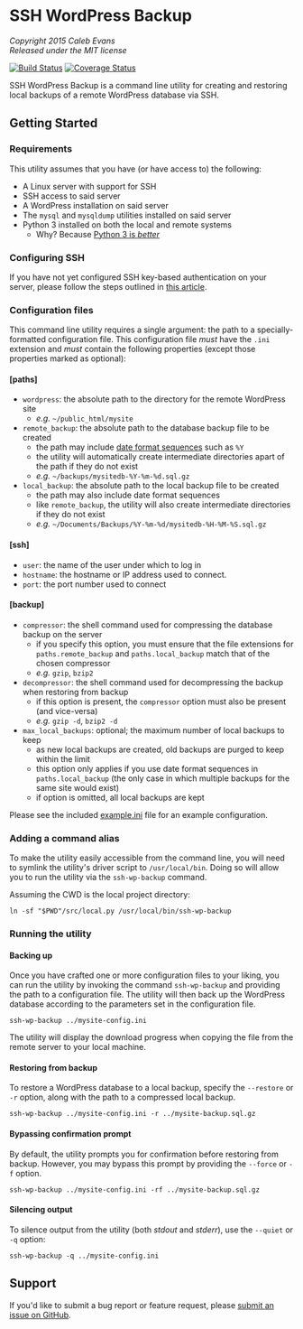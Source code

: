 # SSH WordPress Backup

*Copyright 2015 Caleb Evans*  
*Released under the MIT license*

[![Build Status](https://travis-ci.org/caleb531/ssh-wp-backup.svg?branch=master)](https://travis-ci.org/caleb531/ssh-wp-backup)
[![Coverage Status](https://coveralls.io/repos/caleb531/ssh-wp-backup/badge.svg?branch=master)](https://coveralls.io/r/caleb531/ssh-wp-backup?branch=master)

SSH WordPress Backup is a command line utility for creating and restoring local
backups of a remote WordPress database via SSH.

## Getting Started

### Requirements

This utility assumes that you have (or have access to) the following:

- A Linux server with support for SSH
- SSH access to said server
- A WordPress installation on said server
- The `mysql` and `mysqldump` utilities installed on said server
- Python 3 installed on both the local and remote systems
	- Why? Because [Python 3 is *better*](https://docs.python.org/3/whatsnew/3.0.html)

### Configuring SSH

If you have not yet configured SSH key-based authentication on your server,
please follow the steps outlined in [this
article](http://www.thegeekstuff.com/2008/11/3-steps-to-perform-ssh-login-without-password-using-ssh-keygen-ssh-copy-id/).

### Configuration files

This command line utility requires a single argument: the path to a
specially-formatted configuration file. This configuration file *must* have the
`.ini` extension and *must* contain the following properties (except those
properties marked as optional):

#### [paths]

- `wordpress`: the absolute path to the directory for the remote WordPress site
	- *e.g.* `~/public_html/mysite`
- `remote_backup`: the absolute path to the database backup file to be created
	- the path may include [date format sequences](http://strftime.org/)
		such as `%Y`
	- the utility will automatically create intermediate directories apart of
		the path if they do not exist
	- *e.g.* `~/backups/mysitedb-%Y-%m-%d.sql.gz`
- `local_backup`: the absolute path to the local backup file to be created
	- the path may also include date format sequences
	- like `remote_backup`, the utility will also create intermediate
		directories if they do not exist
	- *e.g.* `~/Documents/Backups/%Y-%m-%d/mysitedb-%H-%M-%S.sql.gz`

#### [ssh]

- `user`: the name of the user under which to log in
- `hostname`: the hostname or IP address used to connect.
- `port`: the port number used to connect

#### [backup]

- `compressor`: the shell command used for compressing the
	database backup on the server
	- if you specify this option, you must ensure that the file extensions for
		`paths.remote_backup` and `paths.local_backup` match that of the chosen
		compressor
	- *e.g.* `gzip`, `bzip2`
- `decompressor`: the shell command used for decompressing the backup
	when restoring from backup
	- if this option is present, the `compressor` option must also be present
		(and vice-versa)
	- *e.g.* `gzip -d`, `bzip2 -d`
- `max_local_backups`: optional; the maximum number of local backups to keep
	- as new local backups are created, old backups are purged to keep within
		the limit
	- this option only applies if you use date format sequences in
		`paths.local_backup` (the only case in which multiple backups for the
			same site would exist)
	- if option is omitted, all local backups are kept

Please see the included [example.ini](src/config/example.ini) file for an
example configuration.

### Adding a command alias

To make the utility easily accessible from the command line, you will need to
symlink the utility's driver script to `/usr/local/bin`. Doing so will allow you
to run the utility via the `ssh-wp-backup` command.

Assuming the CWD is the local project directory:

```
ln -sf "$PWD"/src/local.py /usr/local/bin/ssh-wp-backup
```

### Running the utility

#### Backing up

Once you have crafted one or more configuration files to your liking, you can
run the utility by invoking the command `ssh-wp-backup` and providing the path
to a configuration file. The utility will then back up the WordPress database
according to the parameters set in the configuration file.

```
ssh-wp-backup ../mysite-config.ini
```

The utility will display the download progress when copying the file from the
remote server to your local machine.

#### Restoring from backup

To restore a WordPress database to a local backup, specify the `--restore` or
`-r` option, along with the path to a compressed local backup.

```
ssh-wp-backup ../mysite-config.ini -r ../mysite-backup.sql.gz
```

#### Bypassing confirmation prompt

By default, the utility prompts you for confirmation before restoring from
backup. However, you may bypass this prompt by providing the `--force` or `-f`
option.

```
ssh-wp-backup ../mysite-config.ini -rf ../mysite-backup.sql.gz
```

#### Silencing output

To silence output from the utility (both *stdout* and *stderr*), use the
`--quiet` or `-q` option:

```
ssh-wp-backup -q ../mysite-config.ini
```

## Support

If you'd like to submit a bug report or feature request, please [submit an
issue on GitHub](https://github.com/caleb531/ssh-wp-backup/issues).
